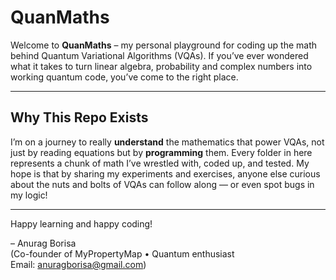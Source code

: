 # QuanMaths
Welcome to **QuanMaths** – my personal playground for coding up the math behind Quantum Variational Algorithms (VQAs). If you’ve ever wondered what it takes to turn linear algebra, probability and complex numbers into working quantum code, you’ve come to the right place.

---

## Why This Repo Exists

I’m on a journey to really **understand** the mathematics that power VQAs, not just by reading equations but by **programming** them. Every folder in here represents a chunk of math I’ve wrestled with, coded up, and tested. My hope is that by sharing my experiments and exercises, anyone else curious about the nuts and bolts of VQAs can follow along — or even spot bugs in my logic!

---

Happy learning and happy coding!

– Anurag Borisa  
(Co-founder of MyPropertyMap • Quantum enthusiast  
Email: anuragborisa@gmail.com)
